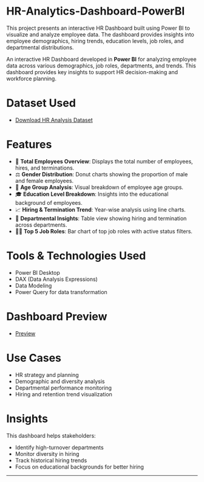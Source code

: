 # HR-Analytics-Dashboard-PowerBI
This project presents an interactive HR Dashboard built using Power BI to visualize and analyze employee data. The dashboard provides insights into employee demographics, hiring trends, education levels, job roles, and departmental distributions.


An interactive HR Dashboard developed in **Power BI** for analyzing employee data across various demographics, job roles, departments, and trends. This dashboard provides key insights to support HR decision-making and workforce planning.


# Dataset Used
- [Download HR Analysis Dataset](https://github.com/shivakumarrrr/HR-Analytics-Dashboard-PowerBI/blob/main/HR%20Analysis%20Dataset.xlsx)

# Features

- 🧍 **Total Employees Overview**: Displays the total number of employees, hires, and terminations.
- ⚖️ **Gender Distribution**: Donut charts showing the proportion of male and female employees.
- 🎂 **Age Group Analysis**: Visual breakdown of employee age groups.
- 🎓 **Education Level Breakdown**: Insights into the educational background of employees.
- 📈 **Hiring & Termination Trend**: Year-wise analysis using line charts.
- 🏢 **Departmental Insights**: Table view showing hiring and termination across departments.
- 🧑‍💼 **Top 5 Job Roles**: Bar chart of top job roles with active status filters.

# Tools & Technologies Used

- Power BI Desktop
- DAX (Data Analysis Expressions)
- Data Modeling
- Power Query for data transformation

# Dashboard Preview

- [Preview](https://github.com/shivakumarrrr/HR-Analytics-Dashboard-PowerBI/blob/main/HR%20Analysis%20Dashboard.png)

# Use Cases

- HR strategy and planning
- Demographic and diversity analysis
- Departmental performance monitoring
- Hiring and retention trend visualization

# Insights

This dashboard helps stakeholders:
- Identify high-turnover departments
- Monitor diversity in hiring
- Track historical hiring trends
- Focus on educational backgrounds for better hiring

---


